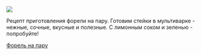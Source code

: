 <!--2025-04-09 17:19:28-->
<div class="yb">
  <div class="rss finecooking"><a href="https://finecooking.ru/recipe/forel-na-paru"><img src="https://finecooking.ru/images/recipe/forel-na-paru/photo/960w.jpg"></a><p>Рецепт приготовления форели на пару. Готовим стейки в мультиварке - нежные, сочные, вкусные и полезные. С лимонным соком и зеленью - попробуйте!</p>
 <p class="titl"><a href="https://finecooking.ru/recipe/forel-na-paru">Форель на пару</a></p></div>
</div>
